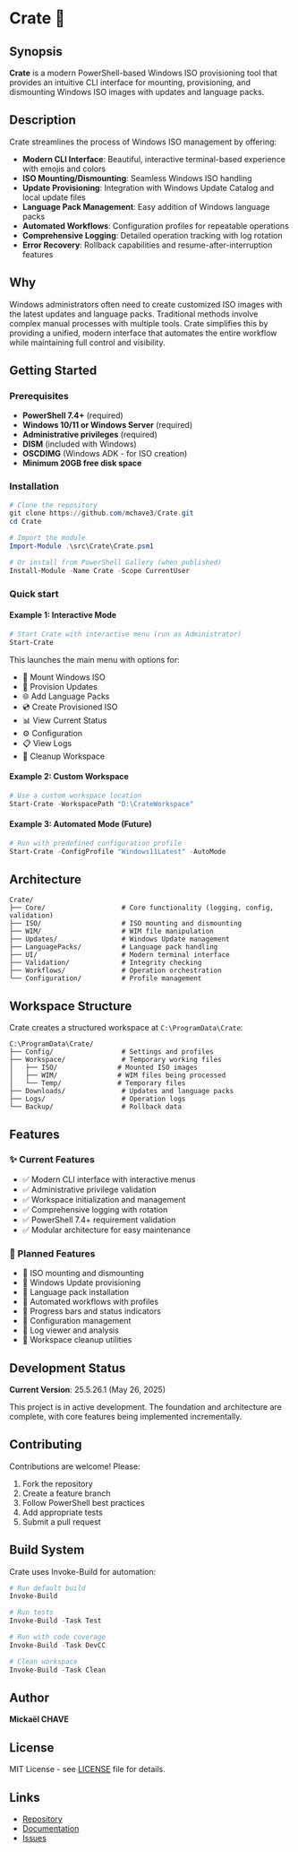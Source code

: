 # Crate 🚀

## Synopsis

**Crate** is a modern PowerShell-based Windows ISO provisioning tool that provides an intuitive CLI interface for mounting, provisioning, and dismounting Windows ISO images with updates and language packs.

## Description

Crate streamlines the process of Windows ISO management by offering:

- **Modern CLI Interface**: Beautiful, interactive terminal-based experience with emojis and colors
- **ISO Mounting/Dismounting**: Seamless Windows ISO handling
- **Update Provisioning**: Integration with Windows Update Catalog and local update files
- **Language Pack Management**: Easy addition of Windows language packs
- **Automated Workflows**: Configuration profiles for repeatable operations
- **Comprehensive Logging**: Detailed operation tracking with log rotation
- **Error Recovery**: Rollback capabilities and resume-after-interruption features

## Why

Windows administrators often need to create customized ISO images with the latest updates and language packs. Traditional methods involve complex manual processes with multiple tools. Crate simplifies this by providing a unified, modern interface that automates the entire workflow while maintaining full control and visibility.

## Getting Started

### Prerequisites

- **PowerShell 7.4+** (required)
- **Windows 10/11 or Windows Server** (required)
- **Administrative privileges** (required)
- **DISM** (included with Windows)
- **OSCDIMG** (Windows ADK - for ISO creation)
- **Minimum 20GB free disk space**

### Installation

```powershell
# Clone the repository
git clone https://github.com/mchave3/Crate.git
cd Crate

# Import the module
Import-Module .\src\Crate\Crate.psm1

# Or install from PowerShell Gallery (when published)
Install-Module -Name Crate -Scope CurrentUser
```

### Quick start

#### Example 1: Interactive Mode

```powershell
# Start Crate with interactive menu (run as Administrator)
Start-Crate
```

This launches the main menu with options for:
- 📀 Mount Windows ISO
- 🔄 Provision Updates
- 🌐 Add Language Packs
- 💿 Create Provisioned ISO
- 📊 View Current Status
- ⚙️ Configuration
- 📋 View Logs
- 🧹 Cleanup Workspace

#### Example 2: Custom Workspace

```powershell
# Use a custom workspace location
Start-Crate -WorkspacePath "D:\CrateWorkspace"
```

#### Example 3: Automated Mode (Future)

```powershell
# Run with predefined configuration profile
Start-Crate -ConfigProfile "Windows11Latest" -AutoMode
```

## Architecture

```
Crate/
├── Core/                   # Core functionality (logging, config, validation)
├── ISO/                    # ISO mounting and dismounting
├── WIM/                    # WIM file manipulation
├── Updates/                # Windows Update management
├── LanguagePacks/          # Language pack handling
├── UI/                     # Modern terminal interface
├── Validation/             # Integrity checking
├── Workflows/              # Operation orchestration
└── Configuration/          # Profile management
```

## Workspace Structure

Crate creates a structured workspace at `C:\ProgramData\Crate`:

```
C:\ProgramData\Crate/
├── Config/                 # Settings and profiles
├── Workspace/              # Temporary working files
│   ├── ISO/               # Mounted ISO images
│   ├── WIM/               # WIM files being processed
│   └── Temp/              # Temporary files
├── Downloads/              # Updates and language packs
├── Logs/                   # Operation logs
└── Backup/                 # Rollback data
```

## Features

### ✨ Current Features
- ✅ Modern CLI interface with interactive menus
- ✅ Administrative privilege validation
- ✅ Workspace initialization and management
- ✅ Comprehensive logging with rotation
- ✅ PowerShell 7.4+ requirement validation
- ✅ Modular architecture for easy maintenance

### 🚧 Planned Features
- 🔄 ISO mounting and dismounting
- 🔄 Windows Update provisioning
- 🔄 Language pack installation
- 🔄 Automated workflows with profiles
- 🔄 Progress bars and status indicators
- 🔄 Configuration management
- 🔄 Log viewer and analysis
- 🔄 Workspace cleanup utilities

## Development Status

**Current Version**: 25.5.26.1 (May 26, 2025)

This project is in active development. The foundation and architecture are complete, with core features being implemented incrementally.

## Contributing

Contributions are welcome! Please:

1. Fork the repository
2. Create a feature branch
3. Follow PowerShell best practices
4. Add appropriate tests
5. Submit a pull request

## Build System

Crate uses Invoke-Build for automation:

```powershell
# Run default build
Invoke-Build

# Run tests
Invoke-Build -Task Test

# Run with code coverage
Invoke-Build -Task DevCC

# Clean workspace
Invoke-Build -Task Clean
```

## Author

**Mickaël CHAVE**

## License

MIT License - see [LICENSE](LICENSE) file for details.

## Links

- [Repository](https://github.com/mchave3/Crate)
- [Documentation](docs/)
- [Issues](https://github.com/mchave3/Crate/issues)

